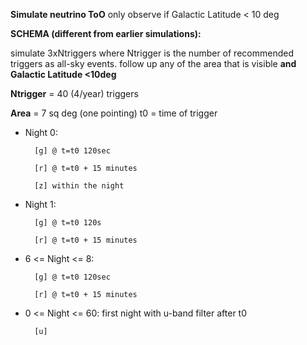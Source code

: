 

**Simulate neutrino ToO**
only observe if Galactic Latitude < 10 deg

**SCHEMA (different from earlier simulations):**

simulate 3xNtriggers where Ntrigger is the number of recommended triggers as all-sky events.
follow up any of the area that is visible **and Galactic Latitude <10deg**


**Ntrigger** = 40 (4/year) triggers

**Area** = 7 sq deg (one pointing)
t0 = time of trigger

* Night 0: 

        [g] @ t=t0 120sec

        [r] @ t=t0 + 15 minutes

        [z] within the night

* Night 1: 

        [g] @ t=t0 120s

        [r] @ t=t0 + 15 minutes

* 6 <= Night <= 8:

        [g] @ t=t0 120sec

        [r] @ t=t0 + 15 minutes

* 0 <= Night <= 60: first night with u-band filter after t0
    
        [u]
